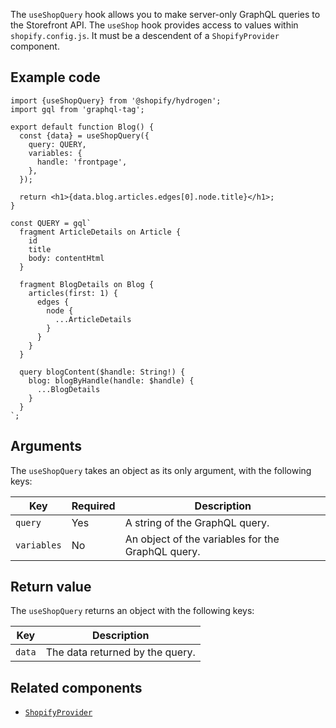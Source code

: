 <!-- This file is generated from the source code. Edit the files in /packages/hydrogen/src/hooks/useShopQuery and run 'yarn generate-docs' at the root of this repo. -->

The `useShopQuery` hook allows you to make server-only GraphQL queries to the Storefront API. The `useShop` hook provides access to values within `shopify.config.js`. It must be a descendent of a `ShopifyProvider` component. 

## Example code

```tsx
import {useShopQuery} from '@shopify/hydrogen';
import gql from 'graphql-tag';

export default function Blog() {
  const {data} = useShopQuery({
    query: QUERY,
    variables: {
      handle: 'frontpage',
    },
  });

  return <h1>{data.blog.articles.edges[0].node.title}</h1>;
}

const QUERY = gql`
  fragment ArticleDetails on Article {
    id
    title
    body: contentHtml
  }

  fragment BlogDetails on Blog {
    articles(first: 1) {
      edges {
        node {
          ...ArticleDetails
        }
      }
    }
  }

  query blogContent($handle: String!) {
    blog: blogByHandle(handle: $handle) {
      ...BlogDetails
    }
  }
`;
```

## Arguments

The `useShopQuery` takes an object as its only argument, with the following keys:

| Key         | Required | Description                                       |
| ----------- | -------- | ------------------------------------------------- |
| `query`     | Yes      | A string of the GraphQL query.                    |
| `variables` | No       | An object of the variables for the GraphQL query. |

## Return value

The `useShopQuery` returns an object with the following keys:

| Key    | Description                     |
| ------ | ------------------------------- |
| `data` | The data returned by the query. |

## Related components

- [`ShopifyProvider`](/api/hydrogen/components/global/shopifyprovider)
